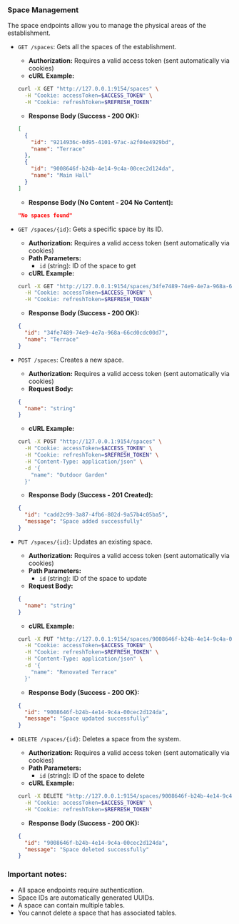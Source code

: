 ### Space Management

The space endpoints allow you to manage the physical areas of the establishment.

- `GET /spaces`: Gets all the spaces of the establishment.
  - **Authorization:** Requires a valid access token (sent automatically via cookies)
  - **cURL Example:**
  ```bash
  curl -X GET "http://127.0.0.1:9154/spaces" \
    -H "Cookie: accessToken=$ACCESS_TOKEN" \
    -H "Cookie: refreshToken=$REFRESH_TOKEN"
  ```
  - **Response Body (Success - 200 OK):**
  ```json
  [
    {
      "id": "9214936c-0d95-4101-97ac-a2f04e4929bd",
      "name": "Terrace"
    },
    {
      "id": "9008646f-b24b-4e14-9c4a-00cec2d124da", 
      "name": "Main Hall"
    }
  ]
  ```
  - **Response Body (No Content - 204 No Content):**
  ```json
  "No spaces found"
  ```

- `GET /spaces/{id}`: Gets a specific space by its ID.
  - **Authorization:** Requires a valid access token (sent automatically via cookies)
  - **Path Parameters:**
    - `id` (string): ID of the space to get
  - **cURL Example:**
  ```bash
  curl -X GET "http://127.0.0.1:9154/spaces/34fe7489-74e9-4e7a-968a-66cd0cdc00d7" \
    -H "Cookie: accessToken=$ACCESS_TOKEN" \
    -H "Cookie: refreshToken=$REFRESH_TOKEN"
  ```
  - **Response Body (Success - 200 OK):**
  ```json
  {
    "id": "34fe7489-74e9-4e7a-968a-66cd0cdc00d7",
    "name": "Terrace"
  }
  ```

- `POST /spaces`: Creates a new space.
  - **Authorization:** Requires a valid access token (sent automatically via cookies)
  - **Request Body:**
  ```json
  {
    "name": "string"
  }
  ```
  - **cURL Example:**
  ```bash
  curl -X POST "http://127.0.0.1:9154/spaces" \
    -H "Cookie: accessToken=$ACCESS_TOKEN" \
    -H "Cookie: refreshToken=$REFRESH_TOKEN" \
    -H "Content-Type: application/json" \
    -d '{
      "name": "Outdoor Garden"
    }'
  ```
  - **Response Body (Success - 201 Created):**
  ```json
  {
    "id": "cadd2c99-3a87-4fb6-802d-9a57b4c05ba5",
    "message": "Space added successfully"
  }
  ```

- `PUT /spaces/{id}`: Updates an existing space.
  - **Authorization:** Requires a valid access token (sent automatically via cookies)
  - **Path Parameters:**
    - `id` (string): ID of the space to update
  - **Request Body:**
  ```json
  {
    "name": "string"
  }
  ```
  - **cURL Example:**
  ```bash
  curl -X PUT "http://127.0.0.1:9154/spaces/9008646f-b24b-4e14-9c4a-00cec2d124da" \
    -H "Cookie: accessToken=$ACCESS_TOKEN" \
    -H "Cookie: refreshToken=$REFRESH_TOKEN" \
    -H "Content-Type: application/json" \
    -d '{
      "name": "Renovated Terrace"
    }'
  ```
  - **Response Body (Success - 200 OK):**
  ```json
  {
    "id": "9008646f-b24b-4e14-9c4a-00cec2d124da",
    "message": "Space updated successfully"
  }
  ```

- `DELETE /spaces/{id}`: Deletes a space from the system.
  - **Authorization:** Requires a valid access token (sent automatically via cookies)
  - **Path Parameters:**
    - `id` (string): ID of the space to delete
  - **cURL Example:**
  ```bash
  curl -X DELETE "http://127.0.0.1:9154/spaces/9008646f-b24b-4e14-9c4a-00cec2d124da" \
    -H "Cookie: accessToken=$ACCESS_TOKEN" \
    -H "Cookie: refreshToken=$REFRESH_TOKEN"
  ```
  - **Response Body (Success - 200 OK):**
  ```json
  {
    "id": "9008646f-b24b-4e14-9c4a-00cec2d124da",
    "message": "Space deleted successfully"
  }
  ```

### Important notes:
- All space endpoints require authentication.
- Space IDs are automatically generated UUIDs.
- A space can contain multiple tables.
- You cannot delete a space that has associated tables.
